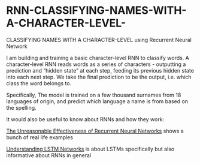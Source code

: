 # RNN-CLASSIFYING-NAMES-WITH-A-CHARACTER-LEVEL-
CLASSIFYING NAMES WITH A CHARACTER-LEVEL  using Recurrent Neural Network

I am building and training a basic character-level RNN to classify words. 
A character-level RNN reads words as a series of characters - outputting a prediction and “hidden state” at each step, feeding its previous hidden state into each next step. We take the final prediction to be the output, i.e. which class the word belongs to.

Specifically, The model is trained on a few thousand surnames from 18 languages of origin, and predict which language a name is from based on the spelling.

It would also be useful to know about RNNs and how they work:

[The Unreasonable Effectiveness of Recurrent Neural Networks](https://karpathy.github.io/2015/05/21/rnn-effectiveness/) shows a bunch of real life examples

[Understanding LSTM Networks](https://colah.github.io/posts/2015-08-Understanding-LSTMs/) is about LSTMs specifically but also informative about RNNs in general
